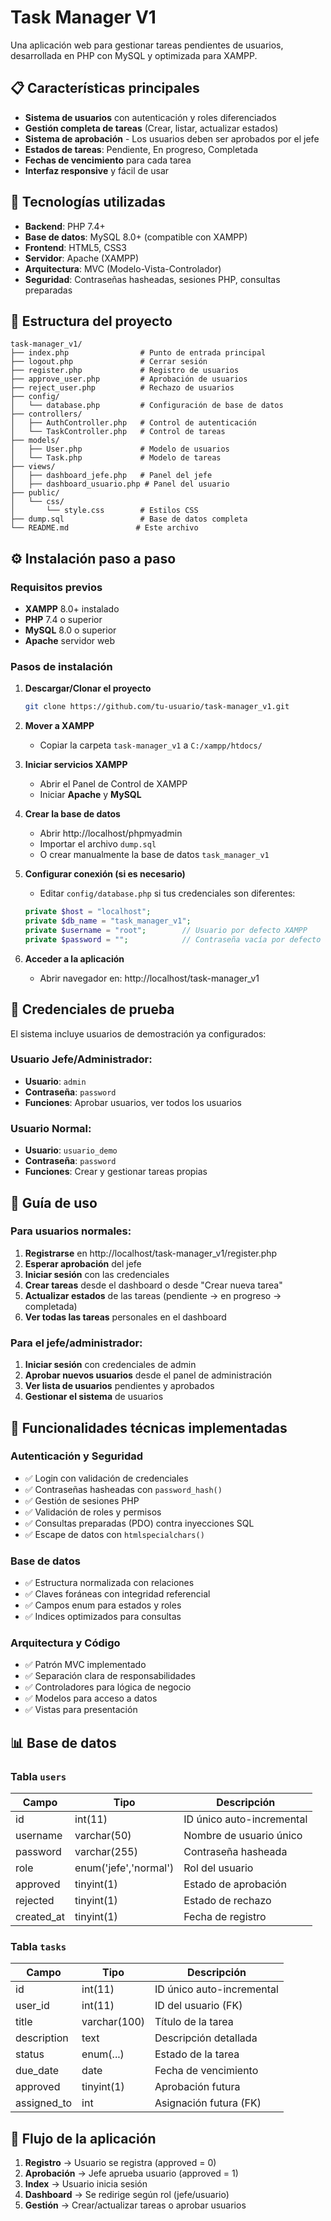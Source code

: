 # Task Manager V1

Una aplicación web para gestionar tareas pendientes de usuarios, desarrollada en PHP con MySQL y optimizada para XAMPP.

## 📋 Características principales

- **Sistema de usuarios** con autenticación y roles diferenciados
- **Gestión completa de tareas** (Crear, listar, actualizar estados)
- **Sistema de aprobación** - Los usuarios deben ser aprobados por el jefe
- **Estados de tareas**: Pendiente, En progreso, Completada
- **Fechas de vencimiento** para cada tarea
- **Interfaz responsive** y fácil de usar

## 🚀 Tecnologías utilizadas

- **Backend**: PHP 7.4+
- **Base de datos**: MySQL 8.0+ (compatible con XAMPP)
- **Frontend**: HTML5, CSS3
- **Servidor**: Apache (XAMPP)
- **Arquitectura**: MVC (Modelo-Vista-Controlador)
- **Seguridad**: Contraseñas hasheadas, sesiones PHP, consultas preparadas

## 📁 Estructura del proyecto

```
task-manager_v1/
├── index.php                # Punto de entrada principal
├── logout.php               # Cerrar sesión
├── register.php             # Registro de usuarios
├── approve_user.php         # Aprobación de usuarios
├── reject_user.php          # Rechazo de usuarios
├── config/
│   └── database.php         # Configuración de base de datos
├── controllers/
│   ├── AuthController.php   # Control de autenticación
│   └── TaskController.php   # Control de tareas
├── models/
│   ├── User.php             # Modelo de usuarios
│   └── Task.php             # Modelo de tareas
├── views/
│   ├── dashboard_jefe.php   # Panel del jefe
│   ├── dashboard_usuario.php # Panel del usuario
├── public/
│   └── css/
│       └── style.css        # Estilos CSS
├── dump.sql                 # Base de datos completa
└── README.md               # Este archivo
```

## ⚙️ Instalación paso a paso

### Requisitos previos
- **XAMPP** 8.0+ instalado
- **PHP** 7.4 o superior
- **MySQL** 8.0 o superior
- **Apache** servidor web

### Pasos de instalación

1. **Descargar/Clonar el proyecto**
   ```bash
   git clone https://github.com/tu-usuario/task-manager_v1.git
   ```

2. **Mover a XAMPP**
   - Copiar la carpeta `task-manager_v1` a `C:/xampp/htdocs/`

3. **Iniciar servicios XAMPP**
   - Abrir el Panel de Control de XAMPP
   - Iniciar **Apache** y **MySQL**

4. **Crear la base de datos**
   - Abrir http://localhost/phpmyadmin
   - Importar el archivo `dump.sql` 
   - O crear manualmente la base de datos `task_manager_v1`

5. **Configurar conexión (si es necesario)**
   - Editar `config/database.php` si tus credenciales son diferentes:
   ```php
   private $host = "localhost";
   private $db_name = "task_manager_v1";
   private $username = "root";        // Usuario por defecto XAMPP
   private $password = "";            // Contraseña vacía por defecto
   ```

6. **Acceder a la aplicación**
   - Abrir navegador en: http://localhost/task-manager_v1

## 🔑 Credenciales de prueba

El sistema incluye usuarios de demostración ya configurados:

### Usuario Jefe/Administrador:
- **Usuario**: `admin`
- **Contraseña**: `password`
- **Funciones**: Aprobar usuarios, ver todos los usuarios

### Usuario Normal:
- **Usuario**: `usuario_demo`
- **Contraseña**: `password`
- **Funciones**: Crear y gestionar tareas propias

## 📖 Guía de uso

### Para usuarios normales:
1. **Registrarse** en http://localhost/task-manager_v1/register.php
2. **Esperar aprobación** del jefe
3. **Iniciar sesión** con las credenciales
4. **Crear tareas** desde el dashboard o desde "Crear nueva tarea"
5. **Actualizar estados** de las tareas (pendiente → en progreso → completada)
6. **Ver todas las tareas** personales en el dashboard

### Para el jefe/administrador:
1. **Iniciar sesión** con credenciales de admin
2. **Aprobar nuevos usuarios** desde el panel de administración
3. **Ver lista de usuarios** pendientes y aprobados
4. **Gestionar el sistema** de usuarios

## 🔧 Funcionalidades técnicas implementadas

### Autenticación y Seguridad
- ✅ Login con validación de credenciales
- ✅ Contraseñas hasheadas con `password_hash()`
- ✅ Gestión de sesiones PHP
- ✅ Validación de roles y permisos
- ✅ Consultas preparadas (PDO) contra inyecciones SQL
- ✅ Escape de datos con `htmlspecialchars()`

### Base de datos
- ✅ Estructura normalizada con relaciones
- ✅ Claves foráneas con integridad referencial
- ✅ Campos enum para estados y roles
- ✅ Indices optimizados para consultas

### Arquitectura y Código
- ✅ Patrón MVC implementado
- ✅ Separación clara de responsabilidades
- ✅ Controladores para lógica de negocio
- ✅ Modelos para acceso a datos
- ✅ Vistas para presentación

## 📊 Base de datos

### Tabla `users`
| Campo | Tipo | Descripción |
|-------|------|-------------|
| id | int(11) | ID único auto-incremental |
| username | varchar(50) | Nombre de usuario único |
| password | varchar(255) | Contraseña hasheada |
| role | enum('jefe','normal') | Rol del usuario |
| approved | tinyint(1) | Estado de aprobación |
| rejected | tinyint(1) | Estado de rechazo |
| created_at | tinyint(1) | Fecha de registro |

### Tabla `tasks`
| Campo | Tipo | Descripción |
|-------|------|-------------|
| id | int(11) | ID único auto-incremental |
| user_id | int(11) | ID del usuario (FK) |
| title | varchar(100) | Título de la tarea |
| description | text | Descripción detallada |
| status | enum(...) | Estado de la tarea |
| due_date | date | Fecha de vencimiento |
| approved | tinyint(1) | Aprobación futura |
| assigned_to | int | Asignación futura (FK) |

## 🔄 Flujo de la aplicación

1. **Registro** → Usuario se registra (approved = 0)
2. **Aprobación** → Jefe aprueba usuario (approved = 1)
3. **Index** → Usuario inicia sesión
4. **Dashboard** → Se redirige según rol (jefe/usuario)
5. **Gestión** → Crear/actualizar tareas o aprobar usuarios
